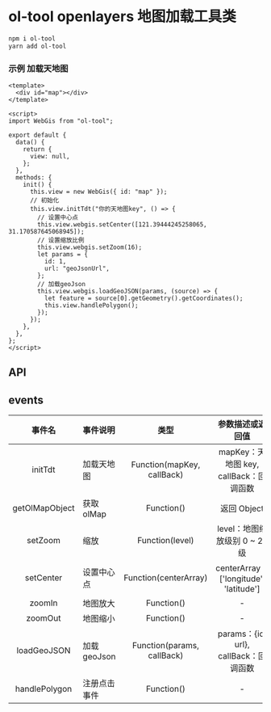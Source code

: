 # ol-tool openlayers 地图加载工具类

```sh
npm i ol-tool
yarn add ol-tool
```

### 示例 加载天地图

```vue
<template>
  <div id="map"></div>
</template>

<script>
import WebGis from "ol-tool";

export default {
  data() {
    return {
      view: null,
    };
  },
  methods: {
    init() {
      this.view = new WebGis({ id: "map" });
      // 初始化
      this.view.initTdt("你的天地图key", () => {
        // 设置中心点
        this.view.webgis.setCenter([121.39444245258065, 31.170587645068945]);
        // 设置缩放比例
        this.view.webgis.setZoom(16);
        let params = {
          id: 1,
          url: "geoJsonUrl",
        };
        // 加载geoJson
        this.view.webgis.loadGeoJSON(params, (source) => {
          let feature = source[0].getGeometry().getCoordinates();
          this.view.handlePolygon();
        });
      });
    },
  },
};
</script>
```

## API

## events

|     事件名     | 事件说明     |            类型            |            参数描述或返回值            |
| :------------: | :----------- | :------------------------: | :------------------------------------: |
|    initTdt     | 加载天地图   | Function(mapKey, callBack) | mapKey：天地图 key, callBack：回调函数 |
| getOlMapObject | 获取 olMap   |         Function()         |              返回 Object               |
|    setZoom     | 缩放         |      Function(level)       |     level：地图缩放级别 0 ~ 20 级      |
|   setCenter    | 设置中心点   |   Function(centerArray)    | centerArray：['longitude', 'latitude'] |
|     zoomIn     | 地图放大     |         Function()         |                   -                    |
|    zoomOut     | 地图缩小     |         Function()         |                   -                    |
|  loadGeoJSON   | 加载 geoJson | Function(params, callBack) | params：{id, url}, callBack：回调函数  |
| handlePolygon  | 注册点击事件 |         Function()         |                   -                    |
